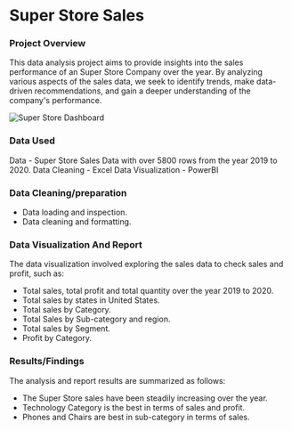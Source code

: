 # Super Store Sales

### Project Overview

This data analysis project aims to provide insights into the sales performance of an Super Store Company over the year. By analyzing various aspects of the sales data, we seek to identify trends, make data-driven recommendations, and gain a deeper understanding of the company's performance.

![Super Store Dashboard](https://github.com/SuryaRyker/My_Work_Sample-Super-Store-Sales/assets/123616124/5c0be025-6dc2-4bc3-a685-d07ab1f55a66)



### Data Used

 Data - Super Store Sales Data with over 5800 rows from the year 2019 to 2020.
 Data Cleaning - Excel
 Data Visualization - PowerBI

### Data Cleaning/preparation
- Data loading and inspection.
- Data cleaning and formatting.

### Data Visualization And Report

The data visualization involved exploring the sales data to check sales and profit, such as:
 - Total sales, total profit and total quantity over the year 2019 to 2020.
 - Total sales by states in United States.
 - Total sales by Category.
 - Total Sales by Sub-category and region.
 - Total sales by Segment.
 - Profit by Category.

### Results/Findings

The analysis and report results are summarized as follows:
- The Super Store sales have been steadily increasing over the year.
- Technology Category is the best in terms of sales and profit.
- Phones and Chairs are best in sub-category in terms of sales.
